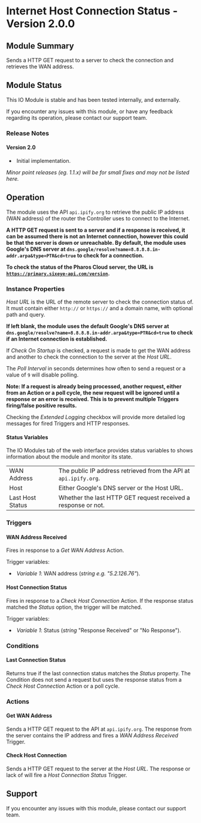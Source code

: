 # Internet Host Connection Status - Version 2.0.0

[//]: # (THIS IS WHAT A COMMENT LOOKS LIKE)

[//]: # (Properties should be surrounded by eg. *Property Name*)
[//]: # (Values and options should be surrounded by eg. <code>Value</code>)

## Module Summary

Sends a HTTP GET request to a server to check the connection and retrieves the WAN address.

## Module Status

This IO Module is stable and has been tested internally, and externally.

If you encounter any issues with this module, or have any feedback regarding its operation, please contact our support team.

[//]: # (### Module Scope)
[//]: # (If important to mention explain the limitations and things this module cannot perform)

### Release Notes

#### Version 2.0

* &nbsp;Initial implementation.

*Minor point releases (eg. 1.1.x) will be for small fixes and may not be listed here.*

[//]: # (## Requirements)
[//]: # (Mention any pre-requisites needed before setting up the module in terms of hardware, subscriptions, APIs)

[//]: # (## Configuration)
[//]: # (Mention any setup aspects the user should note that are generally done outside the Designer interface)

## Operation

The module uses the API <code>api.ipify.org</code> to retrieve the public IP address (WAN address) of the router the Controller uses to connect to the Internet.

**A HTTP GET request is sent to a server and if a response is received, it can be assumed there is not an Internet connection, however this could be that the server is down or unreachable. By default, the module uses Google's DNS server at <code>dns.google/resolve?name=8.8.8.8.in-addr.arpa&type=PTR&cd=true</code> to check for a connection.**

**To check the status of the Pharos Cloud server, the URL is <code>https://primary.sixeye-api.com/version</code>.**

### Instance Properties

*Host URL* is the URL of the remote server to check the connection status of. It must contain either <code>http://</code> or <code>https://</code> and a domain name, with optional path and query.

**If left blank, the module uses the default Google's DNS server at <code>dns.google/resolve?name=8.8.8.8.in-addr.arpa&type=PTR&cd=true</code> to check if an Internet connection is established.**

If *Check On Startup* is checked, a request is made to get the WAN address and another to check the connection to the server at the *Host URL*.

The *Poll Interval* in seconds determines how often to send a request or a value of <code>9</code> will disable polling.

**Note: If a request is already being processed, another request, either from an Action or a poll cycle, the new request will be ignored until a response or an error is received. This is to prevent multiple Triggers firing/false positive results.**

Checking the *Extended Logging* checkbox will provide more detailed log messages for fired Triggers and HTTP responses.

#### Status Variables

The IO Modules tab of the web interface provides status variables to shows information about the module and monitor its state.

<table>
    <tbody>
    <tr class="separator"></tr>
    <tr>
        <td>WAN Address&nbsp;&nbsp;&nbsp;</td>
        <td>The public IP address retrieved from the API at <code>api.ipify.org</code>.</td>
    </tr>
    <tr>
        <td>Host&nbsp;&nbsp;&nbsp;</td>
        <td>Either Google's DNS server or the Host URL.</code></td>
    </tr>
    <tr>
        <td>Last Host Status&nbsp;&nbsp;&nbsp;</td>
        <td>Whether the last HTTP GET request received a response or not.</code></td>
    </tr>
    <tr class="separator"></tr>
    </tbody>
</table>

### Triggers

#### WAN Address Received

Fires in response to a *Get WAN Address* Action.

Trigger variables:

* &nbsp;*Variable 1*: WAN address (*string e.g. "5.2.126.76"*).

#### Host Connection Status

Fires in response to a *Check Host Connection* Action. If the response status matched the *Status* option, the trigger will be matched.

Trigger variables:

* &nbsp;*Variable 1*: Status (*string* "Response Received" or "No Response").

### Conditions

#### Last Connection Status

Returns true if the last connection status matches the *Status* property. The Condition does not send a request but uses the response status from a *Check Host Connection* Action or a poll cycle.

### Actions

#### Get WAN Address

Sends a HTTP GET request to the API at <code>api.ipify.org</code>. The response from the server contains the IP address and fires a *WAN Address Received* Trigger.

#### Check Host Connection

Sends a HTTP GET request to the server at the *Host URL*. The response or lack of will fire a *Host Connection Status* Trigger.

## Support

If you encounter any issues with this module, please contact our support team.

[//]: # (### Module Use Example)
[//]: # (If relevant to documentation give examples of module use)

[//]: # (### Further Notes)
[//]: # (Possible location for further notes, may not be used)
